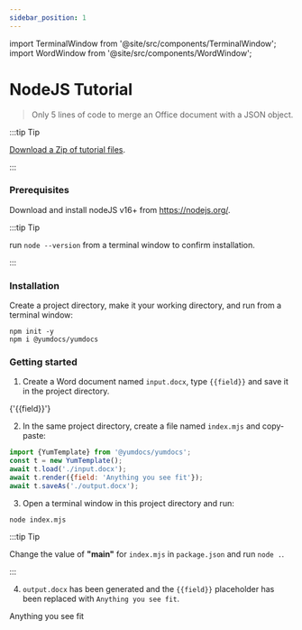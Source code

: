 ```yaml
---
sidebar_position: 1
---
```


import TerminalWindow from '@site/src/components/TerminalWindow';
import WordWindow from '@site/src/components/WordWindow';

# NodeJS Tutorial

> Only 5 lines of code to merge an Office document with a JSON object.

:::tip Tip

[Download a Zip of tutorial files](./assets/01-nodejs-tutorial.zip).

::: 

### Prerequisites

Download and install nodeJS v16+ from https://nodejs.org/.

:::tip Tip

run `node --version` from a terminal window to confirm installation.

:::

### Installation

Create a project directory, make it your working directory, and run from a terminal window:

<TerminalWindow>

```
npm init -y
npm i @yumdocs/yumdocs
```

</TerminalWindow>

### Getting started

1) Create a Word document named `input.docx`, type `{{field}}` and save it in the project directory.

<WordWindow title="input.docx">
{'{{field}}'}
</WordWindow>

2) In the same project directory, create a file named `index.mjs` and copy-paste:

```js showLineNumbers title=index.mjs
import {YumTemplate} from '@yumdocs/yumdocs';
const t = new YumTemplate();
await t.load('./input.docx');
await t.render({field: 'Anything you see fit'});
await t.saveAs('./output.docx');
```

3) Open a terminal window in this project directory and run:

<TerminalWindow>

```
node index.mjs
```

</TerminalWindow>

:::tip Tip

Change the value of **"main"** for `index.mjs` in `package.json` and run `node .`.

:::

4) `output.docx` has been generated and the `{{field}}` placeholder has been replaced with `Anything you see fit`.

<WordWindow title="output.docx">
Anything you see fit
</WordWindow>